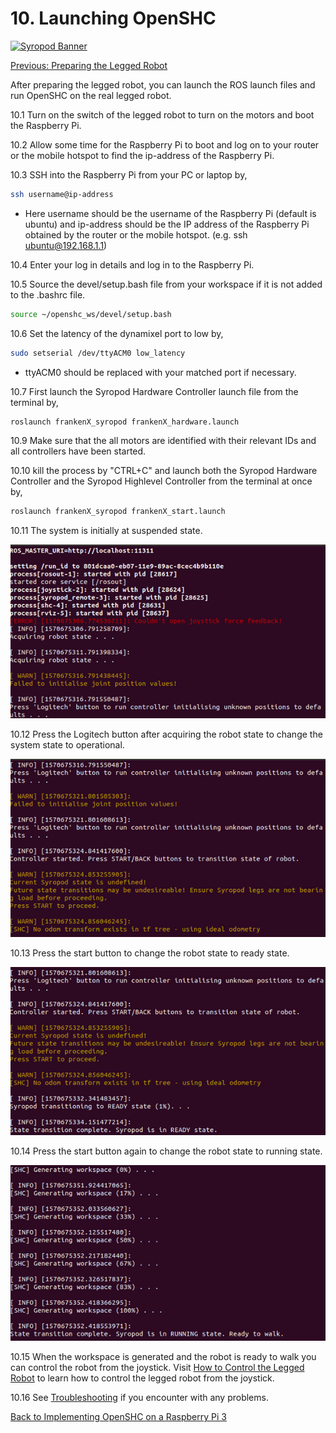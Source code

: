 # 10. Launching OpenSHC

[![Syropod Banner](https://i.imgur.com/QyMTwG3.jpg "CSIRO Robotics")](https://research.csiro.au/robotics/)

[Previous: Preparing the Legged Robot](shc_raspi_prepare_hexapod.md)

After preparing the legged robot, you can launch the ROS launch files and run OpenSHC on the real legged robot.

10.1 Turn on the switch of the legged robot to turn on the motors and boot the Raspberry Pi.

10.2 Allow some time for the Raspberry Pi to boot and log on to your router or the mobile hotspot to find the ip-address of the Raspberry Pi.

10.3 SSH into the Raspberry Pi from your PC or laptop by,

```bash
ssh username@ip-address
```

* Here username should be the username of the Raspberry Pi (default is ubuntu) and ip-address should be the IP address of the Raspberry Pi obtained by the router or the mobile hotspot. (e.g. ssh ubuntu@192.168.1.1)

10.4 Enter your log in details and log in to the Raspberry Pi.

10.5 Source the devel/setup.bash file from your workspace if it is not added to the .bashrc file.

```bash
source ~/openshc_ws/devel/setup.bash
```

10.6 Set the latency of the dynamixel port to low by,

```bash
sudo setserial /dev/ttyACM0 low_latency
```

* ttyACM0 should be replaced with your matched port if necessary.

10.7 First launch the Syropod Hardware Controller launch file from the terminal by,

```bash
roslaunch frankenX_syropod frankenX_hardware.launch
```

10.9 Make sure that the all motors are identified with their relevant IDs and all controllers have been started.

10.10  kill the process by "CTRL+C" and launch both the Syropod Hardware Controller and the Syropod Highlevel Controller from the terminal at once by,

```bash
roslaunch frankenX_syropod frankenX_start.launch
```

10.11 The system is initially at suspended state.

![suspended_state](media/suspended_state.png "Suspended State")

10.12 Press the Logitech button after acquiring the robot state to change the system state to operational.

![operational_state](media/operational_state.png "Operational State")

10.13 Press the start button to change the robot state to ready state.

![ready_state](media/ready_state.png "Ready State")

10.14 Press the start button again to change the robot state to running state.

![running_state](media/running_state.png "Running State")

10.15 When the workspace is generated and the robot is ready to walk you can control the robot from the joystick. Visit [How to Control the Legged Robot](shc_guide_hexapod.md) to learn how to control the legged robot from the joystick.

[//]: # (Insert the embedded link of PhantomX implementation with Raspberry Pi.mp4 here)

10.16 See [Troubleshooting](troubleshooting.md) if you encounter with any problems.

[Back to Implementing OpenSHC on a Raspberry Pi 3](shc_raspi.md)
